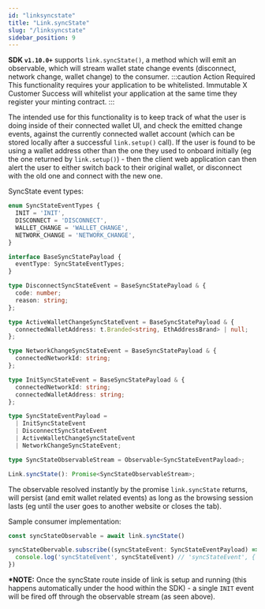 ```yaml
---
id: "linksyncstate"
title: "Link.syncState"
slug: "/linksyncstate"
sidebar_position: 9
---
```


**SDK `v1.10.0+`** supports `link.syncState()`, a method which will emit an observable, which will stream wallet state change events (disconnect, network change, wallet change) to the consumer.
:::caution Action Required
This functionality requires your application to be whitelisted. Immutable X Customer Success will whitelist your application at the same time they register your minting contract.
:::

The intended use for this functionality is to keep track of what the user is doing inside of their connected wallet UI, and check the emitted change events, against the currently connected wallet account (which can be stored locally after a successful `link.setup()` call). If the user is found to be using a wallet address other than the one they used to onboard initially (eg the one returned by `link.setup()`) - then the client web application can then alert the user to either switch back to their original wallet, or disconnect with the old one and connect with the new one.

SyncState event types:

```typescript
enum SyncStateEventTypes {
  INIT = 'INIT',
  DISCONNECT = 'DISCONNECT',
  WALLET_CHANGE = 'WALLET_CHANGE',
  NETWORK_CHANGE = 'NETWORK_CHANGE',
}

interface BaseSyncStatePayload {
  eventType: SyncStateEventTypes;
}

type DisconnectSyncStateEvent = BaseSyncStatePayload & {
  code: number;
  reason: string;
};

type ActiveWalletChangeSyncStateEvent = BaseSyncStatePayload & {
  connectedWalletAddress: t.Branded<string, EthAddressBrand> | null;
};

type NetworkChangeSyncStateEvent = BaseSyncStatePayload & {
  connectedNetworkId: string;
};

type InitSyncStateEvent = BaseSyncStatePayload & {
  connectedNetworkId: string;
  connectedWalletAddress: string;
};

type SyncStateEventPayload =
  | InitSyncStateEvent
  | DisconnectSyncStateEvent
  | ActiveWalletChangeSyncStateEvent
  | NetworkChangeSyncStateEvent;

type SyncStateObservableStream = Observable<SyncStateEventPayload>;

Link.syncState(): Promise<SyncStateObservableStream>;
```

The observable resolved instantly by the promise `link.syncState` returns, will persist (and emit wallet related events) as long as the browsing session lasts (eg until the user goes to another website or closes the tab).

Sample consumer implementation:

```typescript
const syncStateObservable = await link.syncState()

syncStateObervable.subscribe((syncStateEvent: SyncStateEventPayload) => {
  console.log('syncStateEvent', syncStateEvent) // 'syncStateEvent', { eventType: 'INIT', connectedNetworkId: '0x3', connectedWalletAddress: '0x123456789...' }
})
```

**\*NOTE:** Once the syncState route inside of link is setup and running (this happens automatically under the hood within the SDK) - a single `INIT` event will be fired off through the observable stream (as seen above).
